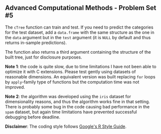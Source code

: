 ## Advanced Computational Methods - Problem Set #5

The `cTree` function can train and test. If you need to predict the categories for the test dataset, add a `data.frame` with the same structure as the one in the `data` argument but in the `test` argument (it is `NULL` by default and thus returns in-sample predictions).

The function also returns a third argument containing the structure of the built tree, just for disclosure purposes.

**Note 1**: the code is quite slow, due to time limitations I have not been able to optimize it with C extensions. Please test gently using datasets of reasonable dimensions. An equivalent version was built replacing `for` loops by `apply`-family type of functions but the computation time was not improved.

**Note 2**: the algorithm was developed using the `iris` dataset for dimensionality reasons, and thus the algorithm works fine in that setting. There is probably some bug in the code causing bad performance in the `spam` dataset, but again time limitations have prevented successful debugging before deadline.

**Disclaimer**: The coding style follows [Google's R Style Guide](https://google.github.io/styleguide/Rguide.xml).
